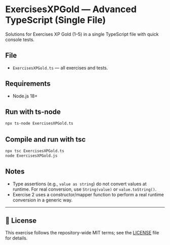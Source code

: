 
# ExercisesXPGold — Advanced TypeScript (Single File)

Solutions for Exercises XP Gold (1–5) in a single TypeScript file with quick console tests.

## File
- `ExercisesXPGold.ts` — all exercises and tests.

## Requirements
- Node.js 18+

## Run with ts-node
```bash
npx ts-node ExercisesXPGold.ts
```

## Compile and run with tsc
```bash
npx tsc ExercisesXPGold.ts
node ExercisesXPGold.js
```

## Notes
- Type assertions (e.g., `value as string`) do not convert values at runtime. For real conversion, use `String(value)` or `value.toString()`.
- Exercise 2 uses a constructor/mapper function to perform a real runtime conversion in a generic way.

---

## 📜 License

This exercise follows the repository-wide MIT terms; see the [LICENSE](../../../../LICENSE) file for details.
